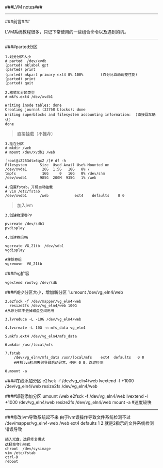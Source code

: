 ###LVM notes###

***
###前言###

LVM系统教程很多，只记下常使用的一些组合命令以及遇到的坑。
***

####parted分区

	1.划分分区大小
	# parted  /dev/xvdb
	(parted) mklabel gpt
	(parted) print 
	(parted) mkpart primary ext4 0% 100%        (百分比自动调整性能)                              
	(parted) print
	(parted) quit
	
	2.格式化分区类型
	# mkfs.ext4 /dev/xvdb1
	
	Writing inode tables: done                            
	Creating journal (32768 blocks): done
	Writing superblocks and filesystem accounting information:  (直接回车确认)
	done
	
	

>直接挂载（不推荐）

	3.挂在分区
	# mkdir /web
	# mount /dev/xvdb1 /web
	
	[root@iZ253dtx6qxZ /]# df -h
	Filesystem      Size  Used Avail Use% Mounted on
	/dev/xvda1       20G  1.5G   18G   8% /
	tmpfs            16G     0   16G   0% /dev/shm
	/dev/xvdb1      985G  200M  935G   1% /web
	
	4.设置fstab，开机自动挂载
	# vim /etc/fstab
	/dev/xvdb1		/web			ext4	defaults	0 0

>加入lvm

	3.创建物理卷PV

	pvcreate /dev/sdb1
	pvdisplay

	4.创建卷组VG

	vgcreate VG_21tb  /dev/sdb1
	vgdisplay

	#移除卷组
	vgremove  VG_21tb

	

####vg扩容

	vgextend rootvg /dev/sdb 	



####减少分区大小，增加新分区
	1.umount /dev/vg_eln4/web
	  
	2.e2fsck -f /dev/mapper/vg_eln4-web
	  resize2fs /dev/vg_eln4/web 100G
	#从原分区中去掉磁盘空间用用
	
	3.lvreduce -L -10G /dev/vg_eln4/web
	
	4.lvcreate -L 10G -n mfs_data vg_eln4
	
	5.mkfs.ext4 /dev/vg_eln4/mfs_data
	
	6.mkdir /usr/local/mfs
	
	7.fstab
		/dev/vg_eln4/mfs_data /usr/local/mfs    ext4  defaults   0 0
		#开机lvm检测失败导致启动异常，使用 0 0，跳过检测
	
	8.mount -a

####在线添加分区
	e2fsck -f /dev/vg_eln4/web
	lvextend -l +1000 /dev/vg_eln4/web
	resize2fs /dev/vg_eln4/web

####卸载添加分区
	umount /web
	e2fsck -f /dev/vg_eln4/web
	lvextend -l +1000 /dev/vg_eln4/web
	resize2fs /dev/vg_eln4/web
	mount -a
	#速度较快

***
###修改lvm导致系统起不来
	由于lvm误操作导致文件系统检测不过
	/dev/mapper/vg_eln4-web /web   ext4    defaults        1 2
	就是2指示的文件系统检测错误导致

	插入光盘，选择修复模式
	选择命令行模式
	chroot  /dev/sysimage
	vim /etc/fstab
	ctrl-D
	reboot




